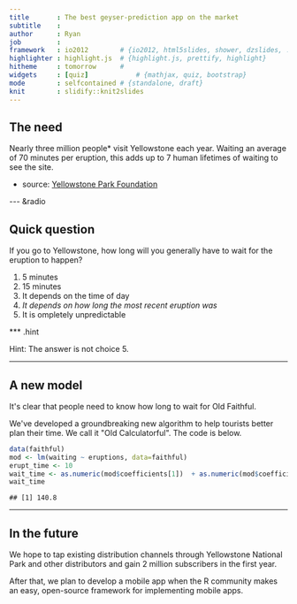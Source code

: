 ```yaml
---
title       : The best geyser-prediction app on the market
subtitle    : 
author      : Ryan
job         : 
framework   : io2012        # {io2012, html5slides, shower, dzslides, ...}
highlighter : highlight.js  # {highlight.js, prettify, highlight}
hitheme     : tomorrow      # 
widgets     : [quiz]            # {mathjax, quiz, bootstrap}
mode        : selfcontained # {standalone, draft}
knit        : slidify::knit2slides
---
```



## The need
  
  Nearly three million people* visit Yellowstone each year. Waiting an average of 70 minutes per eruption, this adds up to 7 human lifetimes of waiting to see the site.

* source: [Yellowstone Park Foundation](http://www.ypf.org/site/News2?page=NewsArticle&id=5267)


--- &radio

## Quick question 

If you go to Yellowstone, how long will you generally have to wait for the eruption to happen?

1. 5 minutes
2. 15 minutes
3. It depends on the time of day
4. _It depends on how long the most recent eruption was_
5. It is ompletely unpredictable 

*** .hint 

Hint: The answer is not choice 5.

---

## A new model

It's clear that people need to know how long to wait for Old Faithful.

We've developed a groundbreaking new algorithm to help tourists better plan their time.  We call it "Old Calculatorful".  The code is below.


```r
data(faithful)
mod <- lm(waiting ~ eruptions, data=faithful)
erupt_time <- 10
wait_time <- as.numeric(mod$coefficients[1])  + as.numeric(mod$coefficients[2]) * erupt_time
wait_time
```

```
## [1] 140.8
```


---

## In the future

We hope to tap existing distribution channels through Yellowstone National Park and other distributors and gain 2 million subscribers in the first year.

After that, we plan to develop a mobile app when the R community makes an easy, open-source framework for implementing mobile apps.

